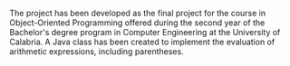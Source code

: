 The project has been developed as the final project for the course in Object-Oriented Programming offered during the second year of the Bachelor's degree program in Computer Engineering at the University of Calabria. A Java class has been created to implement the evaluation of arithmetic expressions, including parentheses.
